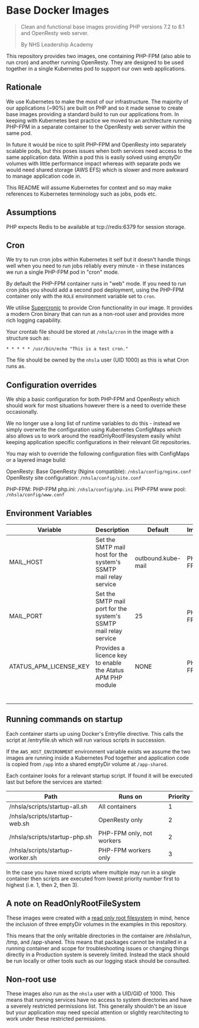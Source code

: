# Base Docker Images

> Clean and functional base images providing PHP versions 7.2 to 8.1 and OpenResty web server.
>
> By NHS Leadership Academy

This repository provides two images, one containing PHP-FPM (also able to run cron) and another running OpenResty. They are designed to be used together in a single Kubernetes pod to support our own web applications.

## Rationale

We use Kubernetes to make the most of our infrastructure. The majority of our applications (~90%) are built on PHP and so it made sense to create base images providing a standard build to run our applications from. In keeping with Kubernetes best practice we moved to an architecture running PHP-FPM in a separate container to the OpenResty web server within the same pod.

In future it would be nice to split PHP-FPM and OpenResty into separately scalable pods, but this poses issues when both services need access to the same application data. Within a pod this is easily solved using emptyDir volumes with little performance impact whereas with separate pods we would need shared storage (AWS EFS) which is slower and more awkward to manage application code in.

This README will assume Kubernetes for context and so may make references to Kubernetes terminology such as jobs, pods etc.

## Assumptions

PHP expects Redis to be available at tcp://redis:6379 for session storage.

## Cron

We try to run cron jobs within Kubernetes it self but it doesn't handle things well when you need to run jobs reliably every minute - in these instances we run a single PHP-FPM pod in "cron" mode.

By default the PHP-FPM container runs in "web" mode. If you need to run cron jobs you should add a second pod deployment, using the PHP-FPM container only with the `ROLE` environment variable set to `cron`.

We utilise [Supercronic](https://github.com/aptible/supercronic) to provide Cron functionality in our image. It provides a modern Cron binary that can run as a non-root user and provides more rich logging capability.

Your crontab file should be stored at `/nhsla/cron` in the image with a structure such as:

`* * * * * /usr/bin/echo "This is a test cron."`

The file should be owned by the `nhsla` user (UID 1000) as this is what Cron runs as.

## Configuration overrides

We ship a basic configuration for both PHP-FPM and OpenResty which should work for most situations however there is a need to override these occasionally.

We no longer use a long list of runtime variables to do this - instead we simply overwrite the configuration using Kubernetes ConfigMaps which also allows us to work around the readOnlyRootFilesystem easily whilst keeping application specific configurations in their relevant Git repositories.

You may wish to override the following configuration files with ConfigMaps or a layered image build:

OpenResty:
Base OpenResty (Nginx compatible): `/nhsla/config/nginx.conf`
OpenResty site configuration: `/nhsla/config/site.conf`

PHP-FPM:
PHP-FPM php.ini: `/nhsla/config/php.ini`
PHP-FPM www pool: `/nhsla/config/www.conf`

## Environment Variables

|Variable      |Description      |Default      |Image      |      |
| ---- | ---- | ---- | ---- | ---- |
| MAIL_HOST | Set the SMTP mail host for the system's SSMTP mail relay service | outbound.kube-mail |PHP-FPM      |      |
| MAIL_PORT | Set the SMTP mail port for the system's SSMTP mail relay service | 25 |PHP-FPM      |      |
| ATATUS_APM_LICENSE_KEY     | Provides a licence key to enable the Atatus APM PHP module      | NONE      |PHP-FPM      |      |
|      |      |      |      |      |
|      |      |      |      |      |
|      |      |      |      |      |
|      |      |      |      |      |
|      |      |      |      |      |
|      |      |      |      |      |

## Running commands on startup

Each container starts up using Docker's Entryfile directive. This calls the script at /entryfile.sh which will run various scripts in succession.

If the `AWS_HOST_ENVIRONMENT` environment variable exists we assume the two images are running inside a Kubernetes Pod together and application code is copied from `/app` into a shared emptyDir volume at `/app-shared`.

Each container looks for a relevant startup script. If found it will be executed last but before the services are started:

| Path               | Runs on                   | Priority |
| ------------------ | ------------------------- | -------- |
| /nhsla/scripts/startup-all.sh    | All containers            | 1        |
| /nhsla/scripts/startup-web.sh    | OpenResty only            | 2        |
| /nhsla/scripts/startup-php.sh    | PHP-FPM only, not workers | 2        |
| /nhsla/scripts/startup-worker.sh | PHP-FPM workers only      | 3        |

In the case you have mixed scripts where multiple may run in a single container then scripts are executed from lowest priority number first to highest (i.e. 1, then 2, then 3).

## A note on ReadOnlyRootFileSystem

These images were created with a [read only root filesystem](https://kubernetes.io/docs/concepts/policy/pod-security-policy/) in mind, hence the inclusion of three emptyDir volumes in the examples in this repository.

This means that the only writable directories in the container are /nhsla/run, /tmp, and /app-shared. This means that packages cannot be installed in a running container and scope for troubleshooting issues or changing things directly in a Production system is severely limited. Instead the stack should be run locally or other tools such as our logging stack should be consulted.

## Non-root use

These images also run as the `nhsla` user with a UID/GID of 1000. This means that running services have no access to system directories and have a severely restricted permissions list. This generally shouldn't be an issue but your application may need special attention or slightly rearchitecting to work under these restricted permissions.
